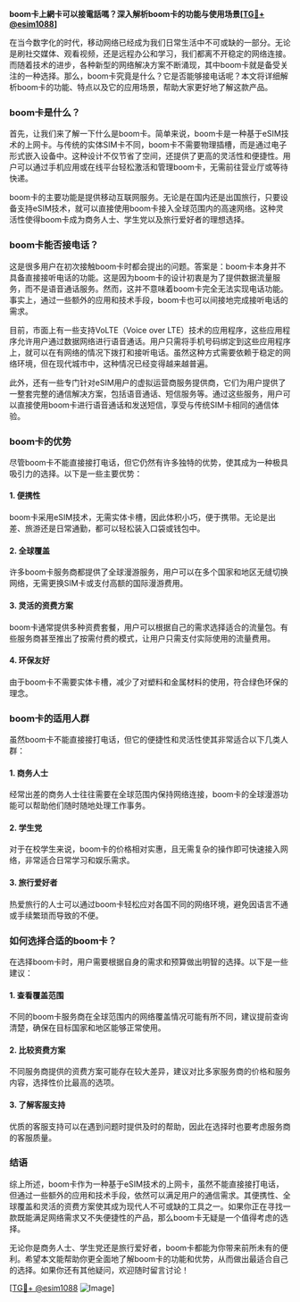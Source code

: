 **boom卡上網卡可以接電話嗎？深入解析boom卡的功能与使用场景[[TG💪+ @esim1088](https://t.me/s/esim1088)]**

在当今数字化的时代，移动网络已经成为我们日常生活中不可或缺的一部分。无论是刷社交媒体、观看视频，还是远程办公和学习，我们都离不开稳定的网络连接。而随着技术的进步，各种新型的网络解决方案不断涌现，其中boom卡就是备受关注的一种选择。那么，boom卡究竟是什么？它是否能够接电话呢？本文将详细解析boom卡的功能、特点以及它的应用场景，帮助大家更好地了解这款产品。

### boom卡是什么？

首先，让我们来了解一下什么是boom卡。简单来说，boom卡是一种基于eSIM技术的上网卡。与传统的实体SIM卡不同，boom卡不需要物理插槽，而是通过电子形式嵌入设备中。这种设计不仅节省了空间，还提供了更高的灵活性和便捷性。用户可以通过手机应用或在线平台轻松激活和管理boom卡，无需前往营业厅或等待快递。

boom卡的主要功能是提供移动互联网服务。无论是在国内还是出国旅行，只要设备支持eSIM技术，就可以直接使用boom卡接入全球范围内的高速网络。这种灵活性使得boom卡成为商务人士、学生党以及旅行爱好者的理想选择。

### boom卡能否接电话？

这是很多用户在初次接触boom卡时都会提出的问题。答案是：boom卡本身并不具备直接接听电话的功能。这是因为boom卡的设计初衷是为了提供数据流量服务，而不是语音通话服务。然而，这并不意味着boom卡完全无法实现电话功能。事实上，通过一些额外的应用和技术手段，boom卡也可以间接地完成接听电话的需求。

目前，市面上有一些支持VoLTE（Voice over LTE）技术的应用程序，这些应用程序允许用户通过数据网络进行语音通话。用户只需将手机号码绑定到这些应用程序上，就可以在有网络的情况下拨打和接听电话。虽然这种方式需要依赖于稳定的网络环境，但在现代城市中，这种情况已经变得越来越普遍。

此外，还有一些专门针对eSIM用户的虚拟运营商服务提供商，它们为用户提供了一整套完整的通信解决方案，包括语音通话、短信服务等。通过这些服务，用户可以直接使用boom卡进行语音通话和发送短信，享受与传统SIM卡相同的通信体验。

### boom卡的优势

尽管boom卡不能直接接打电话，但它仍然有许多独特的优势，使其成为一种极具吸引力的选择。以下是一些主要优势：

#### 1. **便携性**
boom卡采用eSIM技术，无需实体卡槽，因此体积小巧，便于携带。无论是出差、旅游还是日常通勤，都可以轻松装入口袋或钱包中。

#### 2. **全球覆盖**
许多boom卡服务商都提供了全球漫游服务，用户可以在多个国家和地区无缝切换网络，无需更换SIM卡或支付高额的国际漫游费用。

#### 3. **灵活的资费方案**
boom卡通常提供多种资费套餐，用户可以根据自己的需求选择适合的流量包。有些服务商甚至推出了按需付费的模式，让用户只需支付实际使用的流量费用。

#### 4. **环保友好**
由于boom卡不需要实体卡槽，减少了对塑料和金属材料的使用，符合绿色环保的理念。

### boom卡的适用人群

虽然boom卡不能直接接打电话，但它的便捷性和灵活性使其非常适合以下几类人群：

#### 1. **商务人士**
经常出差的商务人士往往需要在全球范围内保持网络连接，boom卡的全球漫游功能可以帮助他们随时随地处理工作事务。

#### 2. **学生党**
对于在校学生来说，boom卡的价格相对实惠，且无需复杂的操作即可快速接入网络，非常适合日常学习和娱乐需求。

#### 3. **旅行爱好者**
热爱旅行的人士可以通过boom卡轻松应对各国不同的网络环境，避免因语言不通或手续繁琐而导致的不便。

### 如何选择合适的boom卡？

在选择boom卡时，用户需要根据自身的需求和预算做出明智的选择。以下是一些建议：

#### 1. **查看覆盖范围**
不同的boom卡服务商在全球范围内的网络覆盖情况可能有所不同，建议提前查询清楚，确保在目标国家和地区能够正常使用。

#### 2. **比较资费方案**
不同服务商提供的资费方案可能存在较大差异，建议对比多家服务商的价格和服务内容，选择性价比最高的选项。

#### 3. **了解客服支持**
优质的客服支持可以在遇到问题时提供及时的帮助，因此在选择时也要考虑服务商的客服质量。

### 结语

综上所述，boom卡作为一种基于eSIM技术的上网卡，虽然不能直接接打电话，但通过一些额外的应用和技术手段，依然可以满足用户的通信需求。其便携性、全球覆盖和灵活的资费方案使其成为现代人不可或缺的工具之一。如果你正在寻找一款既能满足网络需求又不失便捷性的产品，那么boom卡无疑是一个值得考虑的选择。

无论你是商务人士、学生党还是旅行爱好者，boom卡都能为你带来前所未有的便利。希望本文能帮助你更全面地了解boom卡的功能和优势，从而做出最适合自己的选择。如果你还有其他疑问，欢迎随时留言讨论！

[[TG💪+ @esim1088](https://t.me/s/esim1088) ![Image](https://i.postimg.cc/4NQfJmqS/Snipaste-2025-05-13-00-14-12.png)]